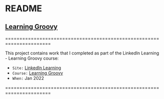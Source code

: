 
# README

## [Learning Groovy](https://www.linkedin.com/learning/learning-groovy)

======================================================================

This project contains work that I completed as part of the LinkedIn Learning - Learning Groovy course:

* `Site:` [LinkedIn Learning](https://www.linkedin.com)
* `Course:` [Learning Groovy](https://www.linkedin.com/learning/learning-groovy)
* `When:` Jan 2022

======================================================================

